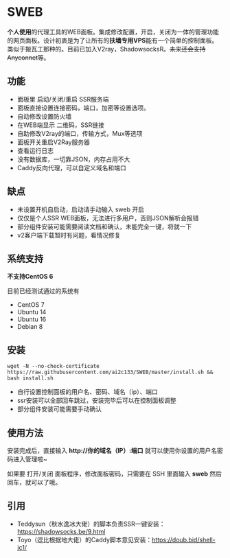 # SWEB
**个人使用**的代理工具的WEB面板。集成修改配置，开启，关闭为一体的管理功能的网页面板。设计初衷是为了让所有的**扶墙专用VPS**能有一个简单的控制面板。类似于搬瓦工那种的。目前已加入V2ray，ShadowsocksR。~~未来还会支持 Anyconnet等~~。

## 功能

- 面板里 启动/关闭/重启 SSR服务端
- 面板直接设置连接密码，端口，加密等设置选项。
- 自动修改设置防火墙
- 在WEB端显示 二维码，SSR链接
- 自助修改V2ray的端口，传输方式，Mux等选项
- 面板开关重启V2Ray服务器
- 查看运行日志
- 没有数据库，一切靠JSON，内存占用不大
- Caddy反向代理，可以自定义域名和端口


## 缺点

- 未设置开机自启动，启动请手动输入 sweb 开启
- 仅仅是个人SSR WEB面板，无法进行多用户，否则JSON解析会报错
- 部分组件安装可能需要阅读文档和确认，未能完全一键，将就一下
- v2客户端下载暂时有问题，看情况修复

## 系统支持

**不支持CentOS 6**

目前已经测试通过的系统有

- CentOS 7
- Ubuntu 14
- Ubuntu 16
- Debian 8

## 安装

```shell
wget -N --no-check-certificate  https://raw.githubusercontent.com/ai2c133/SWEB/master/install.sh && bash install.sh
```
- 自行设置控制面板的用户名、密码、域名（ip）、端口
- ssr安装可以全部回车跳过，安装完毕后可以在控制面板调整
- 部分组件安装可能需要手动确认

## 使用方法

安装完成后，直接输入 **http://你的域名（IP）:端口** 就可以使用你设置的用户名密码进入管理啦~ 

如果要 打开/关闭 面板程序，修改面板密码，只需要在 SSH 里面输入 **sweb** 然后回车，就可以了哦。


## 引用

- Teddysun（秋水逸冰大佬）的脚本负责SSR一键安装：https://shadowsocks.be/9.html
- Toyo（逗比根据地大佬）的Caddy脚本意见安装：https://doub.bid/shell-jc1/


